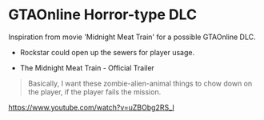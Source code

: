 # GTAOnline Horror-type DLC


Inspiration from movie 'Midnight Meat Train' for a possible GTAOnline DLC.

- Rockstar could open up the sewers for player usage.

- The Midnight Meat Train - Official Trailer

> Basically, I want these zombie-alien-animal things to chow down on the player, if the player fails the mission.


https://www.youtube.com/watch?v=uZBObg2RS_I
